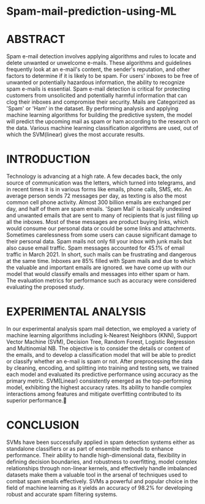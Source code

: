 # Spam-mail-prediction-using-ML
# ABSTRACT 
Spam e-mail detection involves applying algorithms and rules to locate and delete unwanted or unwelcome e-mails. These algorithms and guidelines frequently look at an e-mail's content, the sender's reputation, and other factors to determine if it is likely to be spam. For users' inboxes to be free of unwanted or potentially hazardous information, the ability to recognize spam e-mails is essential. Spam e-mail detection is critical for protecting customers from unsolicited and potentially harmful information that can clog their inboxes and compromise their security. Mails are Categorized as 'Spam' or 'Ham' in the dataset. By performing analysis and applying machine learning algorithms for building the predictive system, the model will predict the upcoming mail as spam or ham according to the research on the data. Various machine learning classification algorithms are used, out of which the SVM(linear) gives the most accurate results.
# INTRODUCTION
Technology is advancing at a high rate. A few decades back, the only source of communication was the letters, which turned into telegrams, and in recent times it is in various forms like emails, phone calls, SMS, etc. An average person sends 72 messages per day, as texting is also the most common cell phone activity. Almost 300 billion emails are exchanged per day, and half of them are spam emails. 'Spam Mail' is basically undesired and unwanted emails that are sent to many of recipients that is just filling up all the inboxes. Most of these messages are product buying links, which would consume our personal data or could be some links and attachments. Sometimes carelessness from some users can cause significant damage to their personal data. Spam mails not only fill your inbox with junk mails but also cause email traffic. Spam messages accounted for 45.1% of email traffic in March 2021. In short, such mails can be frustrating and dangerous at the same time. Inboxes are 85% filled with Spam mails and due to which the valuable and important emails are ignored. we have come up with our model that would classify emails and messages into either spam or ham. The evaluation metrics for performance such as accuracy were considered evaluating the proposed study.
# EXPERIMENTAL ANALYSIS
In our experimental analysis spam mail detection, we employed a variety of machine learning algorithms including k-Nearest Neighbors (KNN), Support Vector Machine (SVM), Decision Tree, Random Forest, Logistic Regression and Multinomial NB. The objective is to consider the details or content of the emails, and to develop a classification model that will be able to predict or classify whether an e-mail is spam or not. After preprocessing the data by cleaning, encoding, and splitting into training and testing sets, we trained each model and evaluated its predictive performance using accuracy as the primary metric. SVM(Linear) consistently emerged as the top-performing model, exhibiting the highest accuracy rates. Its ability to handle complex interactions among features and mitigate overfitting contributed to its superior performance.
# CONCLUSION
SVMs have been successfully applied in spam detection systems either as standalone classifiers or as part of ensemble methods to enhance performance. Their ability to handle high-dimensional data, flexibility in defining decision boundaries, and robustness to overfitting, model complex relationships through non-linear kernels, and effectively handle imbalanced datasets make them a valuable tool in the arsenal of techniques used to combat spam emails effectively.
SVMs a powerful and popular choice in the field of machine learning as it yields an accuracy of 98.2% for developing robust and accurate spam filtering systems.

